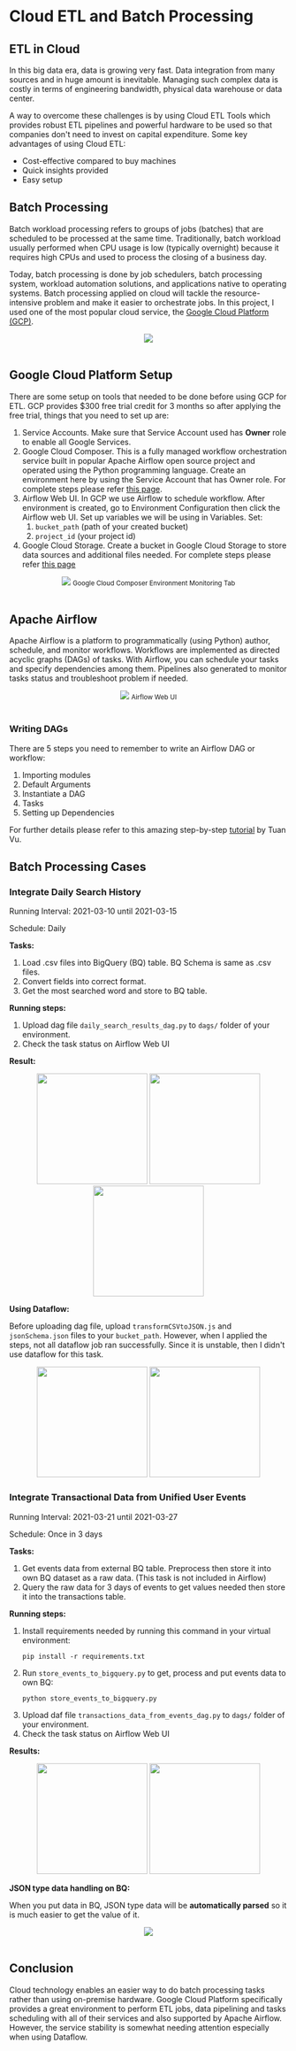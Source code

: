# Cloud ETL and Batch Processing

## ETL in Cloud
In this big data era, data is growing very fast. Data integration
from many sources and in huge amount is inevitable. Managing such
complex data is costly in terms of engineering bandwidth, physical
data warehouse or data center.

A way to overcome these challenges is by using Cloud ETL Tools which
provides robust ETL pipelines and powerful hardware to be used so that
companies don't need to invest on capital expenditure. Some key
advantages of using Cloud ETL:

* Cost-effective compared to buy machines
* Quick insights provided
* Easy setup

## Batch Processing
Batch workload processing refers to groups of jobs (batches) that are 
scheduled to be processed at the same time. Traditionally, batch 
workload usually performed when CPU usage is low (typically overnight)
because it requires high CPUs and used to process the closing of
a business day.

Today, batch processing is done by job schedulers, batch processing
system, workload automation solutions, and applications native to operating systems.
Batch processing applied on cloud will tackle the resource-intensive
problem and make it easier to orchestrate jobs. In this project,
I used one of the most popular cloud service, the 
[Google Cloud Platform (GCP)](https://cloud.google.com/).

<div align="center">
<img src="https://drive.google.com/uc?export=view&id=1IwiVT8_2bX7v-P-Zk5R6czQyXvKxoRzt">
</div><br />

## Google Cloud Platform Setup
There are some setup on tools that needed to be done before using
GCP for ETL. GCP provides $300 free trial credit for 3 months so
after applying the free trial, things that you need to set up are:

1. Service Accounts. Make sure that Service Account used has **Owner** role
   to enable all Google Services.
2. Google Cloud Composer. This is a fully managed workflow orchestration service
   built in popular Apache Airflow open source project and operated using the Python programming language.
   Create an environment here by using the Service Account that has Owner role.
   For complete steps please refer [this page](https://cloud.google.com/composer/docs/how-to/managing/creating).
3. Airflow Web UI. In GCP we use Airflow to schedule workflow. 
   After environment is created, go to Environment Configuration then click the Airflow web UI. 
   Set up variables we will be using in Variables. Set: 
   1. `bucket_path` (path of your created bucket)
   2. `project_id` (your project id)
4. Google Cloud Storage. Create a bucket in Google Cloud Storage to store data sources and additional files
   needed. For complete steps please refer [this page](https://cloud.google.com/composer/docs/how-to/using/using-dataflow-template-operator)
   
<div align="center">
<img src="https://drive.google.com/uc?export=view&id=1UjoUTatco77GbYR1Jb49g7nuD_lG0dQG">
<small>Google Cloud Composer Environment Monitoring Tab</small>
</div><br />

## Apache Airflow
Apache Airflow is a platform to programmatically (using Python) author, schedule, and monitor workflows.
Workflows are implemented as directed acyclic graphs (DAGs) of tasks. With Airflow, you can
schedule your tasks and specify dependencies among them. Pipelines also generated to monitor
tasks status and troubleshoot problem if needed.

<div align="center">
<img src="https://drive.google.com/uc?export=view&id=1C4eqGhJLqf3-iYfVt0NLz67gOvBluYkd">
<small> Airflow Web UI </small>
</div><br />

### Writing DAGs
There are 5 steps you need to remember to write an Airflow DAG or workflow:

1. Importing modules
2. Default Arguments
3. Instantiate a DAG
4. Tasks
5. Setting up Dependencies

For further details please refer to this amazing step-by-step [tutorial](https://www.applydatascience.com/airflow/writing-your-first-pipeline/) 
by Tuan Vu.

## Batch Processing Cases

### Integrate Daily Search History

Running Interval: 2021-03-10 until 2021-03-15

Schedule: Daily

**Tasks:**
1. Load .csv files into BigQuery (BQ) table. BQ Schema is same as .csv files.
2. Convert fields into correct format.
3. Get the most searched word and store to BQ table.

**Running steps:**
1. Upload dag file `daily_search_results_dag.py` to `dags/` folder of your environment.
2. Check the task status on Airflow Web UI

**Result:**

<div align="center">
  <img src="https://drive.google.com/uc?export=view&id=13bnFAqdmZpIuEvju8tl6JPmrMWF4Kac0" width="200" />
  <img src="https://drive.google.com/uc?export=view&id=17hIhTOkQbg7UQTJttiVIyQ3kHGfc9nam" width="200" /> 
  <img src="https://drive.google.com/uc?export=view&id=1CnV3AS85ihzwPJrtcbdgTJdPRNsBk2ll" width="200" />
</div>

**Using Dataflow:**

Before uploading dag file, upload `transformCSVtoJSON.js` and `jsonSchema.json` files to
your `bucket_path`. However, when I applied the steps, not all dataflow job ran successfully.
Since it is unstable, then I didn't use dataflow for this task.

<div align="center">
  <img src="https://drive.google.com/uc?export=view&id=1uUfqALvGZc_SbU-TIwTRBxMA_6RQxCa8" width="200"/> 
  <img src="https://drive.google.com/uc?export=view&id=1e4t6KZL2N9I6O1A9jAptJeErQCStFcQs" width="200"/> 
</div>


### Integrate Transactional Data from Unified User Events

Running Interval: 2021-03-21 until 2021-03-27

Schedule: Once in 3 days

**Tasks:**
1. Get events data from external BQ table. Preprocess then store it into own BQ dataset as a raw data. (This task is not included in Airflow)
2. Query the raw data for 3 days of events to get values needed then store it into the transactions table.

**Running steps:**
1. Install requirements needed by running this command in your virtual environment:
   ```
   pip install -r requirements.txt
   ```
2. Run `store_events_to_bigquery.py` to get, process and put events data to own BQ:
   ```
   python store_events_to_bigquery.py
   ```
3. Upload daf file `transactions_data_from_events_dag.py` to `dags/` folder of your environment.
4. Check the task status on Airflow Web UI

**Results:**
<div align="center">
  <img src="https://drive.google.com/uc?export=view&id=1t_fPtd2Y-FfUCKF9W6urnI6g4jalC0ZX" width="200" />
  <img src="https://drive.google.com/uc?export=view&id=14NRjSVUzkI5NQ4G92GUUiLppm86VcTL6" width="200" /> 
</div>

**JSON type data handling on BQ:**

When you put data in BQ, JSON type data will be **automatically parsed** so it is much easier
to get the value of it.
<div align="center">
<img src="https://drive.google.com/uc?export=view&id=1l5Heitmdl8rD-NQeaK0UPfEeiw2rG9kV">
</div><br />

## Conclusion
Cloud technology enables an easier way to do batch processing tasks rather than using on-premise hardware.
Google Cloud Platform specifically provides a great environment to perform ETL jobs, data pipelining and tasks scheduling
with all of their services and also supported by Apache Airflow. 
However, the service stability is somewhat needing attention especially when using Dataflow.